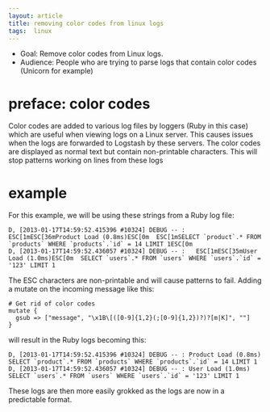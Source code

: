 ```yaml
---
layout: article
title: removing color codes from linux logs
tags:  linux
---
```


* Goal: Remove color codes from Linux logs.
* Audience: People who are trying to parse logs that contain color codes (Unicorn for example)

# preface: color codes

Color codes are added to various log files by loggers (Ruby in this case) which are useful when 
viewing logs on a Linux server. This causes issues when the logs are forwarded to Logstash by 
these servers. The color codes are displayed as normal text but contain non-printable characters.
This will stop patterns working on lines from these logs

# example

For this example, we will be using these strings from a Ruby log file:

    D, [2013-01-17T14:59:52.415396 #10324] DEBUG -- :   ESC[1mESC[36mProduct Load (0.8ms)ESC[0m  ESC[1mSELECT `product`.* FROM `products` WHERE `products`.`id` = 14 LIMIT 1ESC[0m
    D, [2013-01-17T14:59:52.436057 #10324] DEBUG -- :   ESC[1mESC[35mUser Load (1.0ms)ESC[0m  SELECT `users`.* FROM `users` WHERE `users`.`id` = '123' LIMIT 1

The ESC characters are non-printable and will cause patterns to fail. Adding a mutate on the 
incoming message like this:

    # Get rid of color codes
    mutate {
      gsub => ["message", "\x1B\[([0-9]{1,2}(;[0-9]{1,2})?)?[m|K]", ""]
    }

will result in the Ruby logs becoming this:

    D, [2013-01-17T14:59:52.415396 #10324] DEBUG -- : Product Load (0.8ms) SELECT `product`.* FROM `products` WHERE `products`.`id` = 14 LIMIT 1
    D, [2013-01-17T14:59:52.436057 #10324] DEBUG -- : User Load (1.0ms) SELECT `users`.* FROM `users` WHERE `users`.`id` = '123' LIMIT 1

These logs are then more easily grokked as the logs are now in a predictable format.
